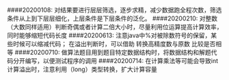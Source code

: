 ####20200108:
对结果要进行层层筛选，逐步求精，减少数据跑全程次数，筛选条件从上到下层层细化，上层条件是下层条件的泛化。
####20200210:
对整数（大数同样适用）判断奇偶或者计算二倍大小时，尽量利用位运算提高计算效率，同时能够缩短代码长度
####20200613:
注意java中%对被除数符号的保留，某些时候可以缩减代码；
在溢出判断时，可以借助 转换高精度数与原数 比较是否相等
####20200710:
做算法题目用到题目特定数据结构时，将数据结构和解题代码分开编写，以便测试程序的调用
####20200714:
在计算乘法等可能会导致int计算溢出时，注意利用（long）类型转换，扩大计算容量
